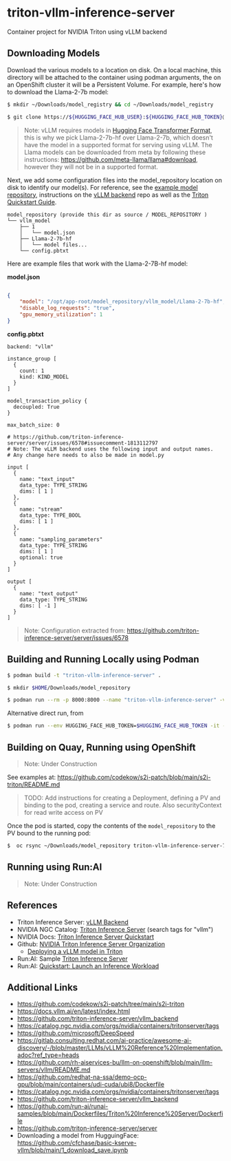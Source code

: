 # triton-vllm-inference-server
Container project for NVIDIA Triton using vLLM backend

## Downloading Models

Download the various models to a location on disk. On a local machine, this directory will be attached to the container using podman arguments, the on an OpenShift cluster it will be a Persistent Volume. For example, here's how to download the Llama-2-7b model:
```sh
$ mkdir ~/Downloads/model_registry && cd ~/Downloads/model_registry

$ git clone https://${HUGGING_FACE_HUB_USER}:${HUGGING_FACE_HUB_TOKEN}@huggingface.co/meta-llama/Llama-2-7b-hf 
```

> Note: vLLM requires models in [Hugging Face Transformer Format](https://docs.vllm.ai/en/stable/models/supported_models.html#supported-models), this is why we pick Llama-2-7b-hf over Llama-2-7b, which doesn't have the model in a supported format for serving using vLLM. The Llama models can be downloaded from meta by following these instructions: https://github.com/meta-llama/llama#download, however they will not be in a supported format.

Next, we add some configuration files into the model_repository location on disk to identify our model(s). For reference, see the [example model repository](https://github.com/triton-inference-server/vllm_backend/tree/main/samples/model_repository), instructions on the [vLLM backend](https://github.com/triton-inference-server/vllm_backend/blob/main/README.md#using-the-vllm-backend) repo as well as the [Triton Quickstart Guide](https://github.com/triton-inference-server/tutorials/blob/main/Quick_Deploy/vLLM/README.md#step-1-prepare-your-model-repository).

```
model_repository (provide this dir as source / MODEL_REPOSITORY )
└── vllm_model
    ├── 1
    │   └── model.json
    ├── Llama-2-7b-hf
    │   └── model files...
    └── config.pbtxt
```

Here are example files that work with the Llama-2-7B-hf model:

**model.json**
```json

{
    "model": "/opt/app-root/model_repository/vllm_model/Llama-2-7b-hf",
    "disable_log_requests": "true",
    "gpu_memory_utilization": 1
}
```

**config.pbtxt**
```
backend: "vllm"

instance_group [
  {
    count: 1
    kind: KIND_MODEL
  }
]

model_transaction_policy {
  decoupled: True
}

max_batch_size: 0

# https://github.com/triton-inference-server/server/issues/6578#issuecomment-1813112797
# Note: The vLLM backend uses the following input and output names.
# Any change here needs to also be made in model.py

input [
  {
    name: "text_input"
    data_type: TYPE_STRING
    dims: [ 1 ]
  },
  {
    name: "stream"
    data_type: TYPE_BOOL
    dims: [ 1 ]
  },
  {
    name: "sampling_parameters"
    data_type: TYPE_STRING
    dims: [ 1 ]
    optional: true
  }
]

output [
  {
    name: "text_output"
    data_type: TYPE_STRING
    dims: [ -1 ]
  }
]
```

> Note: Configuration extracted from: https://github.com/triton-inference-server/server/issues/6578

## Building and Running Locally using Podman

```sh
$ podman build -t "triton-vllm-inference-server" . 
```

```sh
$ mkdir $HOME/Downloads/model_repository

$ podman run --rm -p 8000:8000 --name "triton-vllm-inference-server" -v $HOME/Downloads/model_repository:/opt/app-root/model_repository --shm-size=1G --ulimit memlock=-1 --ulimit stack=67108864 --gpus all triton-vllm-inference-server
```


Alternative direct run, from 
```sh
$ podman run --env HUGGING_FACE_HUB_TOKEN=$HUGGING_FACE_HUB_TOKEN -it --net=host --rm -p 8001:8001 --shm-size=1G --ulimit memlock=-1 --ulimit stack=67108864 -v ${PWD}:/work -w /work nvcr.io/nvidia/tritonserver:23.10-vllm-python-py3 tritonserver --model-store ./model_repository
```

## Building on Quay, Running using OpenShift

> Note: Under Construction

See examples at: https://github.com/codekow/s2i-patch/blob/main/s2i-triton/README.md

> TODO: Add instructions for creating a Deployment, defining a PV and binding to the pod, creating a service and route. Also securityContext for read write access on PV

Once the pod is started, copy the contents of the `model_repository` to the PV bound to the running pod:

```sh
$  oc rsync ~/Downloads/model_repository triton-vllm-inference-server-784d54f45f-jwr25:/opt/app-root/ --strategy=tar --progress=true
```

## Running using Run:AI

> Note: Under Construction

## References

* Triton Inference Server: [vLLM Backend](https://github.com/triton-inference-server/vllm_backend)
* NVIDIA NGC Catalog: [Triton Inference Server](https://catalog.ngc.nvidia.com/orgs/nvidia/containers/tritonserver) (search tags for "vllm")
* NVIDIA Docs: [Triton Inference Server Quickstart](https://docs.nvidia.com/deeplearning/triton-inference-server/user-guide/docs/getting_started/quickstart.html)
* Github: [NVIDIA Triton Inference Server Organization](https://github.com/triton-inference-server/)
  + [Deploying a vLLM model in Triton](https://github.com/triton-inference-server/tutorials/blob/main/Quick_Deploy/vLLM/README.md#deploying-a-vllm-model-in-triton)
* Run:AI: Sample [Triton Inference Server](https://github.com/run-ai/runai-samples/tree/main/Dockerfiles/Triton%20Inference%20Server)
* Run:AI: [Quickstart: Launch an Inference Workload](https://docs.run.ai/v2.17/Researcher/Walkthroughs/quickstart-inference/)

## Additional Links
  
- https://github.com/codekow/s2i-patch/tree/main/s2i-triton
- https://docs.vllm.ai/en/latest/index.html
- https://github.com/triton-inference-server/vllm_backend
- https://catalog.ngc.nvidia.com/orgs/nvidia/containers/tritonserver/tags
- https://github.com/microsoft/DeepSpeed
- https://gitlab.consulting.redhat.com/ai-practice/awesome-ai-discovery/-/blob/master/LLMs/vLLM%20Reference%20Implementation.adoc?ref_type=heads
- https://github.com/rh-aiservices-bu/llm-on-openshift/blob/main/llm-servers/vllm/README.md
- https://github.com/redhat-na-ssa/demo-ocp-gpu/blob/main/containers/udi-cuda/ubi8/Dockerfile
- https://catalog.ngc.nvidia.com/orgs/nvidia/containers/tritonserver/tags
- https://github.com/triton-inference-server/vllm_backend
- https://github.com/run-ai/runai-samples/blob/main/Dockerfiles/Triton%20Inference%20Server/Dockerfile
- https://github.com/triton-inference-server/server
- Downloading a model from HugguingFace: https://github.com/cfchase/basic-kserve-vllm/blob/main/1_download_save.ipynb
